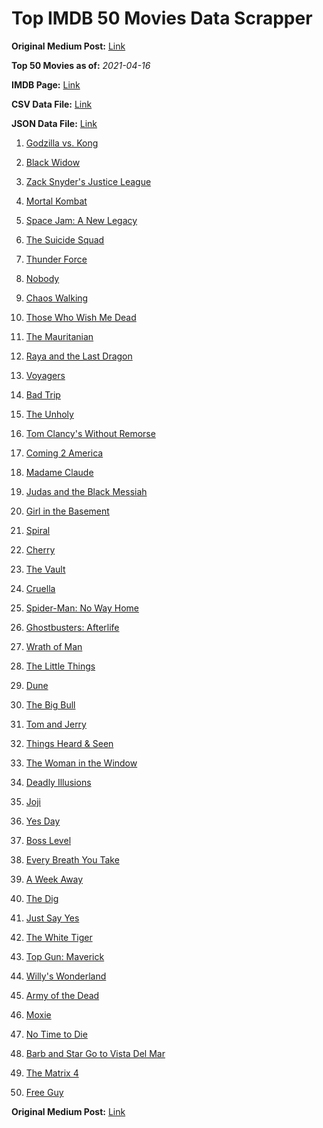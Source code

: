 # Top IMDB 50 Movies Data Scrapper

**Original Medium Post:** [Link](https://medium.com/@nishantsahoo/which-movie-should-i-watch-5c83a3c0f5b1) 

**Top 50 Movies as of:** _2021-04-16_

**IMDB Page:** [Link](http://www.imdb.com/search/title?release_date=2021,2021&title_type=feature)

**CSV Data File:** [Link](/Data/data.csv)

**JSON Data File:** [Link](/Data/data.json)

1. [Godzilla vs. Kong](https://www.imdb.com/title/tt5034838/?ref_=adv_li_tt)

2. [Black Widow](https://www.imdb.com/title/tt3480822/?ref_=adv_li_tt)

3. [Zack Snyder's Justice League](https://www.imdb.com/title/tt12361974/?ref_=adv_li_tt)

4. [Mortal Kombat](https://www.imdb.com/title/tt0293429/?ref_=adv_li_tt)

5. [Space Jam: A New Legacy](https://www.imdb.com/title/tt3554046/?ref_=adv_li_tt)

6. [The Suicide Squad](https://www.imdb.com/title/tt6334354/?ref_=adv_li_tt)

7. [Thunder Force](https://www.imdb.com/title/tt10121392/?ref_=adv_li_tt)

8. [Nobody](https://www.imdb.com/title/tt7888964/?ref_=adv_li_tt)

9. [Chaos Walking](https://www.imdb.com/title/tt2076822/?ref_=adv_li_tt)

10. [Those Who Wish Me Dead](https://www.imdb.com/title/tt3215824/?ref_=adv_li_tt)

11. [The Mauritanian](https://www.imdb.com/title/tt4761112/?ref_=adv_li_tt)

12. [Raya and the Last Dragon](https://www.imdb.com/title/tt5109280/?ref_=adv_li_tt)

13. [Voyagers](https://www.imdb.com/title/tt9664108/?ref_=adv_li_tt)

14. [Bad Trip](https://www.imdb.com/title/tt9684220/?ref_=adv_li_tt)

15. [The Unholy](https://www.imdb.com/title/tt9419056/?ref_=adv_li_tt)

16. [Tom Clancy's Without Remorse](https://www.imdb.com/title/tt0499097/?ref_=adv_li_tt)

17. [Coming 2 America](https://www.imdb.com/title/tt6802400/?ref_=adv_li_tt)

18. [Madame Claude](https://www.imdb.com/title/tt10307724/?ref_=adv_li_tt)

19. [Judas and the Black Messiah](https://www.imdb.com/title/tt9784798/?ref_=adv_li_tt)

20. [Girl in the Basement](https://www.imdb.com/title/tt13269536/?ref_=adv_li_tt)

21. [Spiral](https://www.imdb.com/title/tt10342730/?ref_=adv_li_tt)

22. [Cherry](https://www.imdb.com/title/tt9130508/?ref_=adv_li_tt)

23. [The Vault](https://www.imdb.com/title/tt9742794/?ref_=adv_li_tt)

24. [Cruella](https://www.imdb.com/title/tt3228774/?ref_=adv_li_tt)

25. [Spider-Man: No Way Home](https://www.imdb.com/title/tt10872600/?ref_=adv_li_tt)

26. [Ghostbusters: Afterlife](https://www.imdb.com/title/tt4513678/?ref_=adv_li_tt)

27. [Wrath of Man](https://www.imdb.com/title/tt11083552/?ref_=adv_li_tt)

28. [The Little Things](https://www.imdb.com/title/tt10016180/?ref_=adv_li_tt)

29. [Dune](https://www.imdb.com/title/tt1160419/?ref_=adv_li_tt)

30. [The Big Bull](https://www.imdb.com/title/tt9614452/?ref_=adv_li_tt)

31. [Tom and Jerry](https://www.imdb.com/title/tt1361336/?ref_=adv_li_tt)

32. [Things Heard & Seen](https://www.imdb.com/title/tt10962368/?ref_=adv_li_tt)

33. [The Woman in the Window](https://www.imdb.com/title/tt6111574/?ref_=adv_li_tt)

34. [Deadly Illusions](https://www.imdb.com/title/tt7897330/?ref_=adv_li_tt)

35. [Joji](https://www.imdb.com/title/tt13206926/?ref_=adv_li_tt)

36. [Yes Day](https://www.imdb.com/title/tt8521876/?ref_=adv_li_tt)

37. [Boss Level](https://www.imdb.com/title/tt7638348/?ref_=adv_li_tt)

38. [Every Breath You Take](https://www.imdb.com/title/tt2231874/?ref_=adv_li_tt)

39. [A Week Away](https://www.imdb.com/title/tt11388278/?ref_=adv_li_tt)

40. [The Dig](https://www.imdb.com/title/tt3661210/?ref_=adv_li_tt)

41. [Just Say Yes](https://www.imdb.com/title/tt12154638/?ref_=adv_li_tt)

42. [The White Tiger](https://www.imdb.com/title/tt6571548/?ref_=adv_li_tt)

43. [Top Gun: Maverick](https://www.imdb.com/title/tt1745960/?ref_=adv_li_tt)

44. [Willy's Wonderland](https://www.imdb.com/title/tt8114980/?ref_=adv_li_tt)

45. [Army of the Dead](https://www.imdb.com/title/tt0993840/?ref_=adv_li_tt)

46. [Moxie](https://www.imdb.com/title/tt6432466/?ref_=adv_li_tt)

47. [No Time to Die](https://www.imdb.com/title/tt2382320/?ref_=adv_li_tt)

48. [Barb and Star Go to Vista Del Mar](https://www.imdb.com/title/tt3797512/?ref_=adv_li_tt)

49. [The Matrix 4](https://www.imdb.com/title/tt10838180/?ref_=adv_li_tt)

50. [Free Guy](https://www.imdb.com/title/tt6264654/?ref_=adv_li_tt)

**Original Medium Post:** [Link](https://medium.com/@nishantsahoo/which-movie-should-i-watch-5c83a3c0f5b1) 
